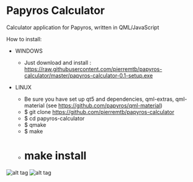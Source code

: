 # Papyros Calculator
Calculator application for Papyros, written in QML/JavaScript

How to install:
* WINDOWS
  - Just download and install : https://raw.githubusercontent.com/pierremtb/papyros-calculator/master/papyros-calculator-0.1-setup.exe

* LINUX
  - Be sure you have set up qt5 and dependencies, qml-extras, qml-material (see https://github.com/papyros/qml-material)
  - $ git clone https://github.com/pierremtb/papyros-calculator
  - $ cd papyros-calculator
  - $ qmake
  - $ make
  - # make install

![alt tag](https://raw.githubusercontent.com/pierremtb/papyros-calculator/master/papyros-calculator.png)
![alt tag](https://raw.githubusercontent.com/pierremtb/papyros-calculator/master/papyros-calculator-windows.png)
